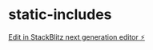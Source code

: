 # static-includes

[Edit in StackBlitz next generation editor ⚡️](https://stackblitz.com/~/github.com/L422Y/static-includes)
